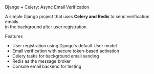 Django + Celery: Async Email Verification

A simple Django project that uses **Celery and Redis** to send verification emails <br> in the background after user registration.

Features

- User registration using Django's default User model
- Email verification with secure token-based activation
- Celery tasks for background email sending
- Redis as the message broker
- Console email backend for testing
